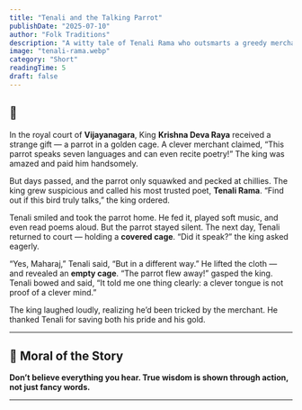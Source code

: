 ```yaml
---
title: "Tenali and the Talking Parrot"
publishDate: "2025-07-10"
author: "Folk Traditions"
description: "A witty tale of Tenali Rama who outsmarts a greedy merchant and teaches the king a clever lesson about truth."
image: "tenali-rama.webp"
category: "Short"
readingTime: 5
draft: false
---
```


## 🦜

In the royal court of **Vijayanagara**, King **Krishna Deva Raya** received a strange gift — a parrot in a golden cage. A clever merchant claimed, “This parrot speaks seven languages and can even recite poetry!”
The king was amazed and paid him handsomely.

But days passed, and the parrot only squawked and pecked at chillies. The king grew suspicious and called his most trusted poet, **Tenali Rama**. “Find out if this bird truly talks,” the king ordered.

Tenali smiled and took the parrot home. He fed it, played soft music, and even read poems aloud. But the parrot stayed silent. The next day, Tenali returned to court — holding a **covered cage**. “Did it speak?” the king asked eagerly.

“Yes, Maharaj,” Tenali said, “But in a different way.” He lifted the cloth — and revealed an **empty cage**. “The parrot flew away!” gasped the king.
Tenali bowed and said, “It told me one thing clearly: a clever tongue is not proof of a clever mind.”

The king laughed loudly, realizing he’d been tricked by the merchant. He thanked Tenali for saving both his pride and his gold.

---

## 🌼 Moral of the Story

**Don’t believe everything you hear. True wisdom is shown through action, not just fancy words.**

---
